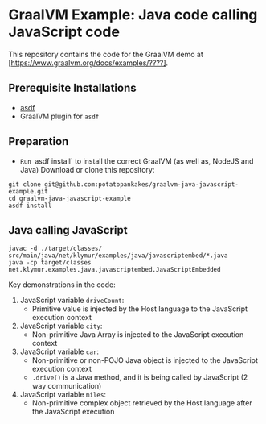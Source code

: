 # GraalVM Example: Java code calling JavaScript code

This repository contains the code for the GraalVM demo at [https://www.graalvm.org/docs/examples/????].

## Prerequisite Installations
* [asdf](https://github.com/asdf-vm)
* GraalVM plugin for `asdf`

## Preparation

* `Run `asdf install` to install the correct GraalVM (as well as, NodeJS and Java)
Download or clone this repository:
```
git clone git@github.com:potatopankakes/graalvm-java-javascript-example.git
cd graalvm-java-javascript-example
asdf install
```

## Java calling JavaScript
```
javac -d ./target/classes/ src/main/java/net/klymur/examples/java/javascriptembed/*.java
java -cp target/classes net.klymur.examples.java.javascriptembed.JavaScriptEmbedded
```

Key demonstrations in the code:
1. JavaScript variable `driveCount`:
   - Primitive value is injected by the Host language to the JavaScript execution context
2. JavaScript variable `city`:
   - Non-primitive Java Array is injected to the JavaScript execution context
3. JavaScript variable `car`:
   - Non-primitive or non-POJO Java object is injected to the JavaScript execution context
   - `.drive()` is a Java method, and it is being called by JavaScript (2 way communication)
4. JavaScript variable `miles`:
   - Non-primitive complex object retrieved by the Host language after the JavaScript execution
